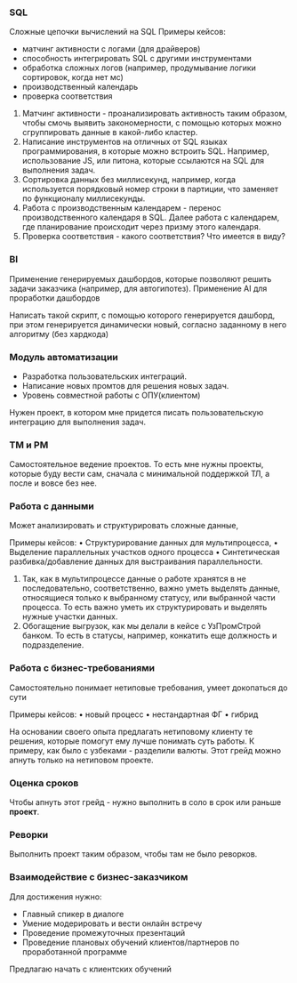### SQL
Сложные цепочки вычислений на SQL
Примеры кейсов:
- матчинг активности с логами (для драйверов)
- способность интегрировать SQL с другими инструментами
- обработка сложных логов (например, продумывание логики сортировок, когда нет мс)
- производственный календарь
- проверка соответствия

1. Матчинг активности - проанализировать активность таким образом, чтобы смочь выявить закономерности, с помощью которых можно сгруппировать данные в какой-либо кластер.
2. Написание инструментов на отличных от SQL языках программирования, в которые можно встроить SQL. Например, использование JS, или питона, которые ссылаются на SQL для выполнения задач.
3. Сортировка данных без миллисекунд, например, когда используется порядковый номер строки в партиции, что заменяет по функционалу миллисекунды.
4. Работа с производственным календарем - перенос производственного календаря в SQL. Далее работа с календарем, где планирование происходит через призму этого календаря.
5. Проверка соответствия - какого соответствия? Что имеется в виду?


### BI
Применение генерируемых дашбордов, которые позволяют решить задачи заказчика (например, для автогипотез).
Применение AI для проработки дашбордов

Написать такой скрипт, с помощью которого генерируется дашборд, при этом генерируется динамически новый, согласно заданному в него алгоритму (без хардкода)


### Модуль автоматизации
- Разработка пользовательских интеграций. 
- Написание новых промтов для решения новых задач.
- Уровень совместной работы с ОПУ(клиентом)

Нужен проект, в котором мне придется писать пользовательскую интеграцию для выполнения задач.

### TM и PM
Самостоятельное ведение проектов. То есть мне нужны проекты, которые буду вести сам, сначала с минимальной поддержкой ТЛ, а после и вовсе без нее.

### Работа с данными
Может анализировать и структурировать сложные данные, 

Примеры кейсов:
• Структурирование данных для мультипроцесса,
• Выделение параллельных участков одного процесса
• Синтетическая разбивка/добавление данных для  выстраивания параллельности.

1. Так, как в мультипроцессе данные о работе хранятся в не последовательно, соответственно, важно уметь выделять данные, относящиеся только к выбранному статусу, или выбранной части процесса. То есть важно уметь их структурировать и выделять нужные участки данных.
2. Обогащение выгрузок, как мы делали в кейсе с УзПромСтрой банком. То есть в статусы, например, конкатить еще должность и подразделение.

### Работа с бизнес-требованиями
Самостоятельно понимает нетиповые требования, умеет докопаться до сути

Примеры кейсов:
• новый процесс
• нестандартная ФГ
• гибрид

На основании своего опыта предлагать нетиповому клиенту те решения, которые помогут ему лучше понимать суть работы. К примеру, как было с узбеками - разделили валюты.
Этот грейд можно апнуть только на нетиповом проекте.


### Оценка сроков
Чтобы апнуть этот грейд - нужно выполнить в соло в срок или раньше **проект**.


### Реворки
Выполнить проект таким образом, чтобы там не было реворков.


### Взаимодействие с бизнес-заказчиком
Для достижения нужно:
- Главный спикер в диалоге
- Умение модерировать и вести онлайн встречу
- Проведение промежуточных презентаций
- Проведение плановых обучений клиентов/партнеров по проработанной программе

Предлагаю начать с клиентских обучений